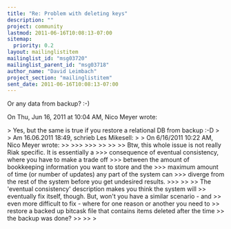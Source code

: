 ```yaml
---
title: "Re: Problem with deleting keys"
description: ""
project: community
lastmod: 2011-06-16T10:08:13-07:00
sitemap:
  priority: 0.2
layout: mailinglistitem
mailinglist_id: "msg03720"
mailinglist_parent_id: "msg03718"
author_name: "David Leimbach"
project_section: "mailinglistitem"
sent_date: 2011-06-16T10:08:13-07:00
---
```



Or any data from backup? :-)

On Thu, Jun 16, 2011 at 10:04 AM, Nico Meyer  wrote:

&gt; Yes, but the same is true if you restore a relational DB from backup :-D
&gt;
&gt; Am 16.06.2011 18:49, schrieb Les Mikesell:
&gt;
&gt; On 6/16/2011 10:22 AM, Nico Meyer wrote:
&gt;&gt;
&gt;&gt;&gt;
&gt;&gt;&gt;
&gt;&gt;
&gt;&gt;
&gt;&gt; Btw, this whole issue is not really Riak specific. It is essentially a
&gt;&gt;&gt; consequence of eventual consistency, where you have to make a trade off
&gt;&gt;&gt; between the amount of bookkeeping information you want to store and the
&gt;&gt;&gt; maximum amount of time (or number of updates) any part of the system can
&gt;&gt;&gt; diverge from the rest of the system before you get undesired results.
&gt;&gt;&gt;
&gt;&gt;
&gt;&gt; The 'eventual consistency' description makes you think the system will
&gt;&gt; eventually fix itself, though. But, won't you have a similar scenario - and
&gt;&gt; even more difficult to fix - where for one reason or another you need to
&gt;&gt; restore a backed up bitcask file that contains items deleted after the time
&gt;&gt; the backup was done?
&gt;&gt;
&gt;&gt;
&gt;

